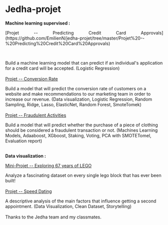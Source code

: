 # Jedha-projet


**Machine learning supervised :**

<p align="justify">[Projet -- Predicting Credit Card Approvals](https://github.com/EmilienN/jedha-projet/tree/master/Projet%20--%20Predicting%20Credit%20Card%20Approvals)</p><br/>

Build a machine learning model that can predict if an individual's application for a credit card will be accepted. (Logistic Regression)<br/>
<br/>
[Projet -- Conversion Rate](https://github.com/EmilienN/jedha-projet/tree/master/Projet%20--%20CONVERSION%20RATE)<br/>

Build a model that will predict the conversion rate of customers on a website and make recommendations to our marketing team in order to increase our revenue. (Data visualization, Logistic Regression, Random Sampling, Ridge, Lasso, ElasticNet, Random Forest, SmoteTomek)<br/>
<br/>
[Projet -- Fraudulent Activities](https://github.com/EmilienN/jedha-projet/tree/master/Projet%20--%20Fraudulent%20Activities)<br/>

Build a model that will predict whether the purchase of a piece of clothing should be considered a fraudulent transaction or not. (Machines Learning Models, Adaaboost, XGboost, Staking, Voting, PCA with SMOTETomel, Evaluation report)<br/>
<br/>


**Data visualization :**

[Mini-Projet -- Exploring 67 years of LEGO](https://github.com/EmilienN/jedha-projet/tree/master/Projet%20--%20Exploring%2067%20years%20of%20LEGO)<br/>

Analyze a fascinating dataset on every single lego block that has ever been built!<br/>
<br/>
[Projet -- Speed Dating](https://github.com/EmilienN/jedha-projet/tree/master/Projet%20--%20SPEED%20DATING)

A descriptive analysis of the main factors that influence getting a second appointment. (Data Visualization, Clean Dataset, Storytelling)<br/>
<br/>
Thanks to the Jedha team and my classmates.

